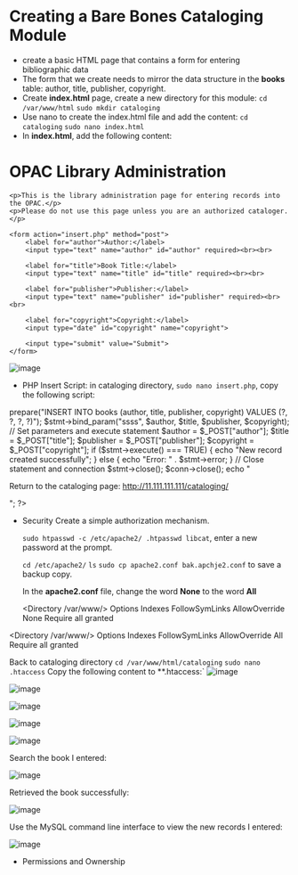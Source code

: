 # Creating a Bare Bones Cataloging Module #

- create a basic HTML page that contains a form for entering bibliographic data
- The form that we create needs to mirror the data structure in the **books** table: author, title, publisher, copyright.
- Create **index.html** page, create a new directory for this module:
   `cd /var/www/html`
  `sudo mkdir cataloging`
- Use nano to create the index.html file and add the content: `cd cataloging`  `sudo nano index.html`
- In **index.html**, add the following content:
   
<!DOCTYPE html>
<html>
<head>
    <title>Enter Records</title>
</head>
<body>
    <h1>OPAC Library Administration</h1>

    <p>This is the library administration page for entering records into the OPAC.</p>
    <p>Please do not use this page unless you are an authorized cataloger.</p>

    <form action="insert.php" method="post">
        <label for="author">Author:</label>
        <input type="text" name="author" id="author" required><br><br>

        <label for="title">Book Title:</label>
        <input type="text" name="title" id="title" required><br><br>

        <label for="publisher">Publisher:</label>
        <input type="text" name="publisher" id="publisher" required><br><br>

        <label for="copyright">Copyright:</label>
        <input type="date" id="copyright" name="copyright">

        <input type="submit" value="Submit">
    </form>
</body>
</html>


![image](https://github.com/angela-ren/syslib2024/assets/58860495/59ce079a-6315-41a3-8c2f-7a03feccd147)

- PHP Insert Script: in cataloging directory, `sudo nano insert.php`, copy the following script:

<?php

// Load MySQL credentials
require_once '../login.php';

// Establish connection
$conn = mysqli_connect($db_hostname, $db_username, $db_password) or
  die("Unable to connect");

// Open database
mysqli_select_db($conn, $db_database) or
  die("Could not open database '$db_database'");

// Prepare and bind SQL statement
$stmt = $conn->prepare("INSERT INTO books (author, title, publisher, copyright) VALUES (?, ?, ?, ?)");
$stmt->bind_param("ssss", $author, $title, $publisher, $copyright);

// Set parameters and execute statement
$author = $_POST["author"];
$title = $_POST["title"];
$publisher = $_POST["publisher"];
$copyright = $_POST["copyright"];

if ($stmt->execute() === TRUE) {
    echo "New record created successfully";
} else {
    echo "Error: " . $stmt->error;
}

// Close statement and connection
$stmt->close();
$conn->close();

echo "<p>Return to the cataloging page: <a href='http://11.111.111.111/cataloging/'>http://11.111.111.111/cataloging/</a></p>";
?>

- Security
    Create a simple authorization mechanism.
  
    `sudo htpasswd -c /etc/apache2/ .htpasswd libcat`, enter a new password at the prompt.
  
    `cd /etc/apache2/`  `ls` `sudo cp apache2.conf bak.apchje2.conf`  to save a backup copy.
  
    In the **apache2.conf** file, change the word **None** to the word **All**
  
    <Directory /var/www/>
  Options Indexes FollowSymLinks
  AllowOverride None
  Require all granted
</Directory>


<Directory /var/www/>
  Options Indexes FollowSymLinks
  AllowOverride All
  Require all granted
</Directory>

  Back to cataloging directory `cd /var/www/html/cataloging`  `sudo nano .htaccess`
  Copy the following content to  **.htaccess:`
![image](https://github.com/angela-ren/syslib2024/assets/58860495/5ba5976d-9d0f-410a-9056-66aa1c0864a3)

![image](https://github.com/angela-ren/syslib2024/assets/58860495/0dbc22f1-59c0-45a6-bdfd-869d1b46b1c3)

![image](https://github.com/angela-ren/syslib2024/assets/58860495/7a677b77-381e-4bc0-b8d6-47c2d9493878)


![image](https://github.com/angela-ren/syslib2024/assets/58860495/63d040ab-5914-49dd-8233-28361c81a3f4)


![image](https://github.com/angela-ren/syslib2024/assets/58860495/824b3341-8c67-4773-a910-6484b6dd5056)

Search the book I entered:

![image](https://github.com/angela-ren/syslib2024/assets/58860495/cf527a7b-f346-4e10-93e1-c2ec4537d8ed)

Retrieved the book successfully:

![image](https://github.com/angela-ren/syslib2024/assets/58860495/e9058d41-4a58-481b-a6a9-738fa87e970f)

Use the MySQL command line interface to view the new records I entered:

![image](https://github.com/angela-ren/syslib2024/assets/58860495/bd2624fa-1320-4948-9aa4-0b45a4cf093c)




- Permissions and Ownership









